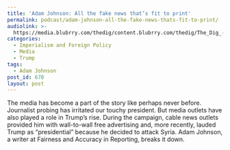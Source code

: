 ```yaml
---
title: 'Adam Johnson: All the fake news that’s fit to print'
permalink: podcast/adam-johnson-all-the-fake-news-thats-fit-to-print/
audiolink: >-
  https://media.blubrry.com/thedig/content.blubrry.com/thedig/The_Dig_-_EP_23_-_Johnson.mp3
categories:
  - Imperialism and Foreign Policy
  - Media
  - Trump
tags:
  - Adam Johnson
post_id: 678
layout: post
---
```


The media has become a part of the story like perhaps never before. Journalist probing has irritated our touchy president. But media outlets have also played a role in Trump’s rise. During the campaign, cable news outlets provided him with wall-to-wall free advertising and, more recently, lauded Trump as “presidential” because he decided to attack Syria. Adam Johnson, a writer at Fairness and Accuracy in Reporting, breaks it down.
